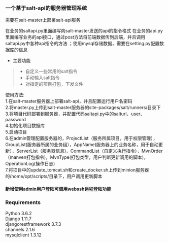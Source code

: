 ### 一个基于salt-api的服务器管理系统

需要在salt-master上部署salt-api服务

在业务的saltapi.py里面编写向salt-master发送的api的指令格式
在业务的api.py里面编写业务的api接口，通过post方法将前端数据传到后端，并且调用saltapi.py中各种api指令的方法
；使用mysql存储数据，需要在setting.py配置数据库的信息

* 主要功能
>* 自定义一些常用的salt指令
>* 手动输入salt指令
>* 对指定的项目打包，下发文件

使用方法:\
1.在salt-master服务器上部署salt-api，并且配置运行用户名密码\
2.将master.py上传到salt-master服务器的site-packages/salt/runners/目录下\
3.将项目代码部署到服务器，并配置代码saltapi.py中的salturl、user、password\
4.初始化项目数据库\
5.启动项目\
6.在admin管理配置服务器的，ProjectList（服务所属项目，用于权限管理），GroupList(服务器所属的业务组），AppName(服务器上的业务名称，用于自动更新），ServerList（服务器信息)，CommandList（自定义执行指令），MvnOrder（manven打包指令)，MvnType(打包类型，用户判断更新调用的脚本)，OperationLog(操作日志)\
7.将项目中的update_tomcat.sh和create_docker.sh上传到minion服务器的/home/opt/scripts/目录下，用户调用更新脚本

#### 新增使用admin用户登陆可调用webssh远程登陆功能

### Requirements
Python 3.6.2\
Django 1.11.7\
djangorestframework 3.7.3\
channels 2.1.6\
mysqlclient 1.3.12
